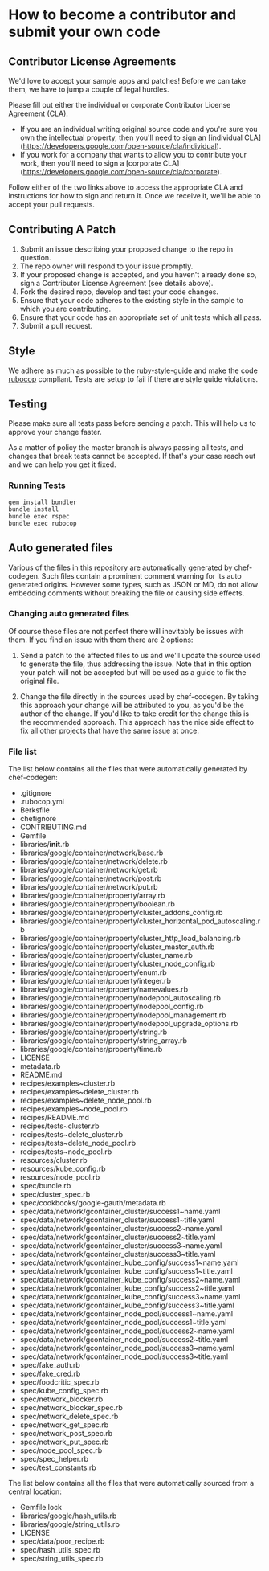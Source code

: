# How to become a contributor and submit your own code

## Contributor License Agreements

We'd love to accept your sample apps and patches! Before we can take them, we
have to jump a couple of legal hurdles.

Please fill out either the individual or corporate Contributor License
Agreement (CLA).

  * If you are an individual writing original source code and you're sure you
    own the intellectual property, then you'll need to sign an [individual CLA]
    (https://developers.google.com/open-source/cla/individual).
  * If you work for a company that wants to allow you to contribute your work,
    then you'll need to sign a [corporate CLA]
    (https://developers.google.com/open-source/cla/corporate).

Follow either of the two links above to access the appropriate CLA and
instructions for how to sign and return it. Once we receive it, we'll
be able to accept your pull requests.

## Contributing A Patch

1. Submit an issue describing your proposed change to the repo in question.
1. The repo owner will respond to your issue promptly.
1. If your proposed change is accepted, and you haven't already done so, sign a
   Contributor License Agreement (see details above).
1. Fork the desired repo, develop and test your code changes.
1. Ensure that your code adheres to the existing style in the sample to which
   you are contributing.
1. Ensure that your code has an appropriate set of unit tests which all pass.
1. Submit a pull request.

## Style

We adhere as much as possible to the [ruby-style-guide][] and make the code
[rubocop][] compliant. Tests are setup to fail if there are style guide
violations.

## Testing

Please make sure all tests pass before sending a patch. This will help us to
approve your change faster.

As a matter of policy the master branch is always passing all tests, and changes
that break tests cannot be accepted. If that's your case reach out and we can
help you get it fixed.

### Running Tests

```
gem install bundler
bundle install
bundle exec rspec
bundle exec rubocop
```

## Auto generated files

Various of the files in this repository are automatically generated by
chef-codegen. Such files contain a prominent comment warning for its
auto generated origins. However some types, such as JSON or MD, do not allow
embedding comments without breaking the file or causing side effects.

### Changing auto generated files

Of course these files are not perfect there will inevitably be issues with them.
If you find an issue with them there are 2 options:

1. Send a patch to the affected files to us and we'll update the source used to
   generate the file, thus addressing the issue. Note that in this option your
   patch will not be accepted but will be used as a guide to fix the original
   file.

2. Change the file directly in the sources used by chef-codegen. By taking
   this approach your change will be attributed to you, as you'd be the author
   of the change. If you'd like to take credit for the change this is the
   recommended approach. This approach has the nice side effect to fix all other
   projects that have the same issue at once.

### File list

The list below contains all the files that were automatically generated by
chef-codegen:

  * .gitignore
  * .rubocop.yml
  * Berksfile
  * chefignore
  * CONTRIBUTING.md
  * Gemfile
  * libraries/__init__.rb
  * libraries/google/container/network/base.rb
  * libraries/google/container/network/delete.rb
  * libraries/google/container/network/get.rb
  * libraries/google/container/network/post.rb
  * libraries/google/container/network/put.rb
  * libraries/google/container/property/array.rb
  * libraries/google/container/property/boolean.rb
  * libraries/google/container/property/cluster_addons_config.rb
  * libraries/google/container/property/cluster_horizontal_pod_autoscaling.rb
  * libraries/google/container/property/cluster_http_load_balancing.rb
  * libraries/google/container/property/cluster_master_auth.rb
  * libraries/google/container/property/cluster_name.rb
  * libraries/google/container/property/cluster_node_config.rb
  * libraries/google/container/property/enum.rb
  * libraries/google/container/property/integer.rb
  * libraries/google/container/property/namevalues.rb
  * libraries/google/container/property/nodepool_autoscaling.rb
  * libraries/google/container/property/nodepool_config.rb
  * libraries/google/container/property/nodepool_management.rb
  * libraries/google/container/property/nodepool_upgrade_options.rb
  * libraries/google/container/property/string.rb
  * libraries/google/container/property/string_array.rb
  * libraries/google/container/property/time.rb
  * LICENSE
  * metadata.rb
  * README.md
  * recipes/examples~cluster.rb
  * recipes/examples~delete_cluster.rb
  * recipes/examples~delete_node_pool.rb
  * recipes/examples~node_pool.rb
  * recipes/README.md
  * recipes/tests~cluster.rb
  * recipes/tests~delete_cluster.rb
  * recipes/tests~delete_node_pool.rb
  * recipes/tests~node_pool.rb
  * resources/cluster.rb
  * resources/kube_config.rb
  * resources/node_pool.rb
  * spec/bundle.rb
  * spec/cluster_spec.rb
  * spec/cookbooks/google-gauth/metadata.rb
  * spec/data/network/gcontainer_cluster/success1~name.yaml
  * spec/data/network/gcontainer_cluster/success1~title.yaml
  * spec/data/network/gcontainer_cluster/success2~name.yaml
  * spec/data/network/gcontainer_cluster/success2~title.yaml
  * spec/data/network/gcontainer_cluster/success3~name.yaml
  * spec/data/network/gcontainer_cluster/success3~title.yaml
  * spec/data/network/gcontainer_kube_config/success1~name.yaml
  * spec/data/network/gcontainer_kube_config/success1~title.yaml
  * spec/data/network/gcontainer_kube_config/success2~name.yaml
  * spec/data/network/gcontainer_kube_config/success2~title.yaml
  * spec/data/network/gcontainer_kube_config/success3~name.yaml
  * spec/data/network/gcontainer_kube_config/success3~title.yaml
  * spec/data/network/gcontainer_node_pool/success1~name.yaml
  * spec/data/network/gcontainer_node_pool/success1~title.yaml
  * spec/data/network/gcontainer_node_pool/success2~name.yaml
  * spec/data/network/gcontainer_node_pool/success2~title.yaml
  * spec/data/network/gcontainer_node_pool/success3~name.yaml
  * spec/data/network/gcontainer_node_pool/success3~title.yaml
  * spec/fake_auth.rb
  * spec/fake_cred.rb
  * spec/foodcritic_spec.rb
  * spec/kube_config_spec.rb
  * spec/network_blocker.rb
  * spec/network_blocker_spec.rb
  * spec/network_delete_spec.rb
  * spec/network_get_spec.rb
  * spec/network_post_spec.rb
  * spec/network_put_spec.rb
  * spec/node_pool_spec.rb
  * spec/spec_helper.rb
  * spec/test_constants.rb

The list below contains all the files that were automatically sourced from a
central location:

  * Gemfile.lock
  * libraries/google/hash_utils.rb
  * libraries/google/string_utils.rb
  * LICENSE
  * spec/data/poor_recipe.rb
  * spec/hash_utils_spec.rb
  * spec/string_utils_spec.rb

[ruby-style-guide]: https://github.com/bbatsov/ruby-style-guide
[rubocop]: https://rubocop.readthedocs.io/en/latest/
